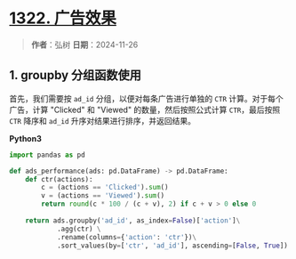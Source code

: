 # [1322. 广告效果](https://leetcode.cn/problems/ads-performance/description/)

> **作者**：弘树
> **日期**：2024-11-26

## 1. groupby 分组函数使用

首先，我们需要按 `ad_id` 分组，以便对每条广告进行单独的 `CTR` 计算。对于每个广告，计算 "Clicked" 和 "Viewed" 的数量，然后按照公式计算 `CTR`，最后按照 `CTR` 降序和 `ad_id` 升序对结果进行排序，并返回结果。

**Python3**

```python
import pandas as pd

def ads_performance(ads: pd.DataFrame) -> pd.DataFrame:
    def ctr(actions):
        c = (actions == 'Clicked').sum()
        v = (actions == 'Viewed').sum()
        return round(c * 100 / (c + v), 2) if c + v > 0 else 0
    
    return ads.groupby('ad_id', as_index=False)['action']\
            .agg(ctr) \
            .rename(columns={'action': 'ctr'})\
            .sort_values(by=['ctr', 'ad_id'], ascending=[False, True])
```